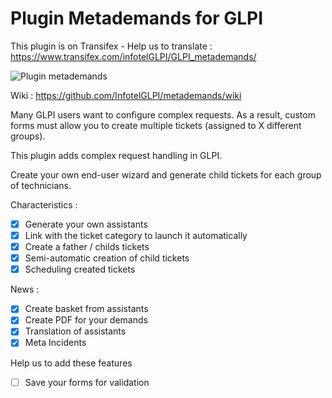 # Plugin Metademands for GLPI

This plugin is on Transifex - Help us to translate :
https://www.transifex.com/infotelGLPI/GLPI_metademands/

![Plugin metademands](https://raw.githubusercontent.com/InfotelGLPI/metademands/master/screenshots/basket.png "Plugin metademands")

Wiki : https://github.com/InfotelGLPI/metademands/wiki

Many GLPI users want to configure complex requests. As a result, custom forms must allow you to create multiple tickets (assigned to X different groups).

This plugin adds complex request handling in GLPI.

Create your own end-user wizard and generate child tickets for each group of technicians.

Characteristics :

- [X] Generate your own assistants
- [X] Link with the ticket category to launch it automatically
- [X] Create a father / childs tickets
- [X] Semi-automatic creation of child tickets
- [X] Scheduling created tickets

News :
- [X] Create basket from assistants
- [X] Create PDF for your demands
- [X] Translation of assistants
- [X] Meta Incidents

Help us to add these features

- [ ] Save your forms for validation

